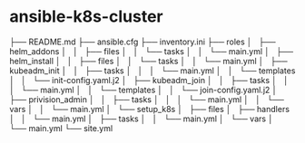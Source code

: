 # ansible-k8s-cluster
├── README.md
├── ansible.cfg
├── inventory.ini
├── roles
│   ├── helm_addons
│   │   ├── files
│   │   └── tasks
│   │       └── main.yml
│   ├── helm_install
│   │   ├── files
│   │   └── tasks
│   │       └── main.yml
│   ├── kubeadm_init
│   │   ├── tasks
│   │   │   └── main.yml
│   │   └── templates
│   │       └── init-config.yaml.j2
│   ├── kubeadm_join
│   │   ├── tasks
│   │   │   └── main.yml
│   │   └── templates
│   │       └── join-config.yaml.j2
│   ├── privision_admin
│   │   ├── tasks
│   │   │   └── main.yml
│   │   └── vars
│   │       └── main.yml
│   └── setup_k8s
│       ├── files
│       ├── handlers
│       │   └── main.yml
│       ├── tasks
│       │   └── main.yml
│       └── vars
│           └── main.yml
└── site.yml
